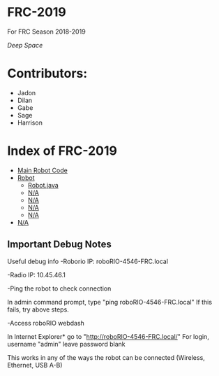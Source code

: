 # FRC-2019
For FRC Season 2018-2019

*Deep Space*

# Contributors:
- Jadon
- Dilan
- Gabe
- Sage
- Harrison

# Index of FRC-2019
- [Main Robot Code]()
- [Robot](https://github.com/Shockwave4546/FRC-2019/tree/master/src/main/java/frc/team4546/robot)
    - [Robot.java](https://github.com/Shockwave4546/FRC-2019/blob/master/src/main/java/frc/team4546/robot/Robot.java)
    - [N/A]()
    - [N/A]()
    - [N/A]()
    - [N/A]()
- [N/A]()


## Important Debug Notes
Useful debug info
-Roborio IP: roboRIO-4546-FRC.local

-Radio IP: 10.45.46.1

-Ping the robot to check connection

In admin command prompt, type "ping roboRIO-4546-FRC.local" If this fails, try above steps.

-Access roboRIO webdash

In Internet Explorer* go to "http://roboRIO-4546-FRC.local/" For login, username "admin" leave password blank

This works in any of the ways the robot can be connected (Wireless, Ethernet, USB A-B)